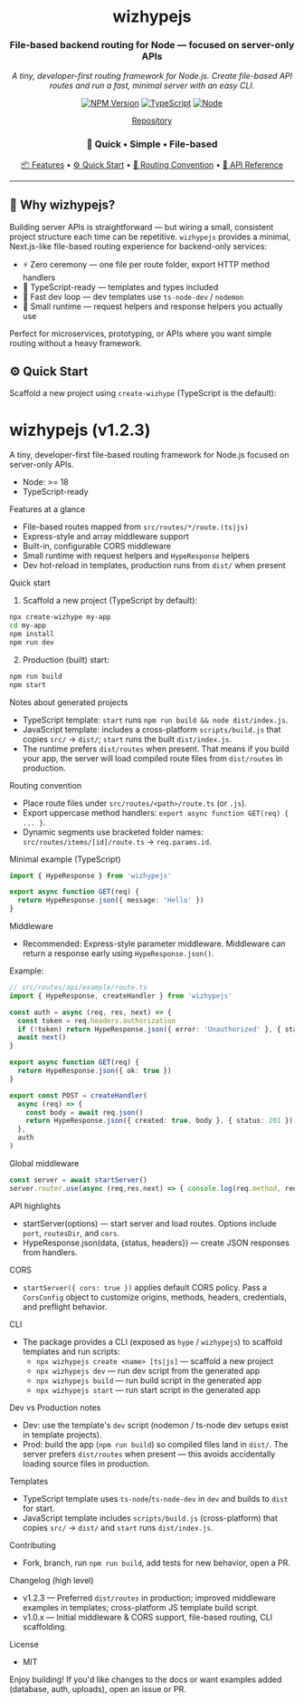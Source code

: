 <div align="center">

# wizhypejs

### File-based backend routing for Node — focused on server-only APIs

*A tiny, developer-first routing framework for Node.js. Create file-based API routes and run a fast, minimal server with an easy CLI.*

[![NPM Version](https://img.shields.io/npm/v/wizhypejs.svg)](https://www.npmjs.com/package/wizhypejs)
[![TypeScript](https://img.shields.io/badge/TypeScript-Ready-blue.svg)](https://www.typescriptlang.org/)
[![Node](https://img.shields.io/badge/Node-%3E%3D18-brightgreen.svg)](https://nodejs.org/)

[Repository](https://github.com/wizforge/wizhypejs)

### 🚀 Quick • Simple • File-based

[📦 Features](#-features) • [⚙️ Quick Start](#-quick-start) • [📁 Routing Convention](#-routing-convention) • [🧭 API Reference](#-api-reference)

</div>

---

## 🤔 Why wizhypejs?

Building server APIs is straightforward — but wiring a small, consistent project structure each time can be repetitive. `wizhypejs` provides a minimal, Next.js-like file-based routing experience for backend-only services:

- ⚡ Zero ceremony — one file per route folder, export HTTP method handlers
- 🧪 TypeScript-ready — templates and types included
- 🔁 Fast dev loop — dev templates use `ts-node-dev` / `nodemon`
- 🧩 Small runtime — request helpers and response helpers you actually use

Perfect for microservices, prototyping, or APIs where you want simple routing without a heavy framework.

## ⚙️ Quick Start

Scaffold a new project using `create-wizhype` (TypeScript is the default):
# wizhypejs (v1.2.3)

A tiny, developer-first file-based routing framework for Node.js focused on server-only APIs.

- Node: >= 18
- TypeScript-ready

Features at a glance
- File-based routes mapped from `src/routes/*/route.(ts|js)`
- Express-style and array middleware support
- Built-in, configurable CORS middleware
- Small runtime with request helpers and `HypeResponse` helpers
- Dev hot-reload in templates, production runs from `dist/` when present

Quick start
1. Scaffold a new project (TypeScript by default):

```bash
npx create-wizhype my-app
cd my-app
npm install
npm run dev
```

2. Production (built) start:

```bash
npm run build
npm start
```

Notes about generated projects
- TypeScript template: `start` runs `npm run build && node dist/index.js`.
- JavaScript template: includes a cross-platform `scripts/build.js` that copies `src/` → `dist/`; `start` runs the built `dist/index.js`.
- The runtime prefers `dist/routes` when present. That means if you build your app, the server will load compiled route files from `dist/routes` in production.

Routing convention
- Place route files under `src/routes/<path>/route.ts` (or `.js`).
- Export uppercase method handlers: `export async function GET(req) { ... }`.
- Dynamic segments use bracketed folder names: `src/routes/items/[id]/route.ts` → `req.params.id`.

Minimal example (TypeScript)
```ts
import { HypeResponse } from 'wizhypejs'

export async function GET(req) {
  return HypeResponse.json({ message: 'Hello' })
}
```

Middleware
- Recommended: Express-style parameter middleware. Middleware can return a response early using `HypeResponse.json()`.

Example:
```ts
// src/routes/api/example/route.ts
import { HypeResponse, createHandler } from 'wizhypejs'

const auth = async (req, res, next) => {
  const token = req.headers.authorization
  if (!token) return HypeResponse.json({ error: 'Unauthorized' }, { status: 401 })
  await next()
}

export async function GET(req) {
  return HypeResponse.json({ ok: true })
}

export const POST = createHandler(
  async (req) => {
    const body = await req.json()
    return HypeResponse.json({ created: true, body }, { status: 201 })
  },
  auth
)
```

Global middleware
```ts
const server = await startServer()
server.router.use(async (req,res,next) => { console.log(req.method, req.url); await next() })
```

API highlights
- startServer(options) — start server and load routes. Options include `port`, `routesDir`, and `cors`.
- HypeResponse.json(data, {status, headers}) — create JSON responses from handlers.

CORS
- `startServer({ cors: true })` applies default CORS policy. Pass a `CorsConfig` object to customize origins, methods, headers, credentials, and preflight behavior.

CLI
- The package provides a CLI (exposed as `hype` / `wizhypejs`) to scaffold templates and run scripts:
  - `npx wizhypejs create <name> [ts|js]` — scaffold a new project
  - `npx wizhypejs dev` — run dev script from the generated app
  - `npx wizhypejs build` — run build script in the generated app
  - `npx wizhypejs start` — run start script in the generated app

Dev vs Production notes
- Dev: use the template's `dev` script (nodemon / ts-node dev setups exist in template projects).
- Prod: build the app (`npm run build`) so compiled files land in `dist/`. The server prefers `dist/routes` when present — this avoids accidentally loading source files in production.

Templates
- TypeScript template uses `ts-node`/`ts-node-dev` in `dev` and builds to `dist` for start.
- JavaScript template includes `scripts/build.js` (cross-platform) that copies `src/` → `dist/` and `start` runs `dist/index.js`.

Contributing
- Fork, branch, run `npm run build`, add tests for new behavior, open a PR.

Changelog (high level)
- v1.2.3 — Preferred `dist/routes` in production; improved middleware examples in templates; cross-platform JS template build script.
- v1.0.x — Initial middleware & CORS support, file-based routing, CLI scaffolding.

License
- MIT

Enjoy building! If you'd like changes to the docs or want examples added (database, auth, uploads), open an issue or PR.